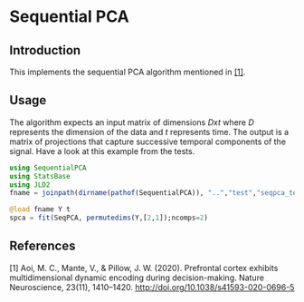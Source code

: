 # Sequential PCA

## Introduction

This implements the sequential PCA algorithm mentioned in [[1]](#aoietal).

## Usage 

The algorithm expects an input matrix of dimensions *Dxt* where *D* represents the dimension of the data and *t* represents time. The output is a matrix of projections that capture successive temporal components of the signal. Have a look at this example from the tests.

```julia
using SequentialPCA
using StatsBase
using JLD2
fname = joinpath(dirname(pathof(SequentialPCA)), "..","test","seqpca_testdata.jd2")

@load fname Y t
spca = fit(SeqPCA, permutedims(Y,[2,1]);ncomps=2)
```


## References
<a name="aoietal">[1]</a> Aoi, M. C., Mante, V., & Pillow, J. W. (2020). Prefrontal cortex exhibits multidimensional dynamic encoding during decision-making. Nature Neuroscience, 23(11), 1410–1420. http://doi.org/10.1038/s41593-020-0696-5

